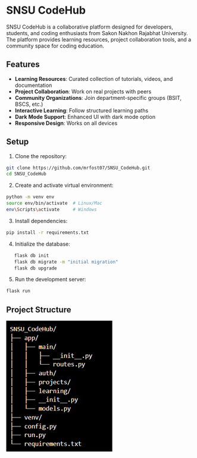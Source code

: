 # SNSU CodeHub

SNSU CodeHub is a collaborative platform designed for developers, students, and coding enthusiasts from Sakon Nakhon Rajabhat University. The platform provides learning resources, project collaboration tools, and a community space for coding education.

## Features

- **Learning Resources**: Curated collection of tutorials, videos, and documentation
- **Project Collaboration**: Work on real projects with peers
- **Community Organizations**: Join department-specific groups (BSIT, BSCS, etc.)
- **Interactive Learning**: Follow structured learning paths
- **Dark Mode Support**: Enhanced UI with dark mode option
- **Responsive Design**: Works on all devices

## Setup

1. Clone the repository:
```bash
git clone https://github.com/mrfost07/SNSU_CodeHub.git
cd SNSU_CodeHub
```

2. Create and activate virtual environment:
```bash
python -m venv env
source env/bin/activate  # Linux/Mac
env\Scripts\activate     # Windows
```

3. Install dependencies:
```bash
pip install -r requirements.txt
```

4. Initialize the database:
```bash
   flask db init
   flask db migrate -m "initial migration"
   flask db upgrade
```

5. Run the development server:
```bash
flask run
```

## Project Structure
![Project Structure](app/public/screenshots/structure.png)
